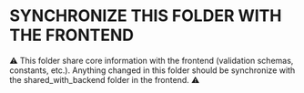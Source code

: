 # SYNCHRONIZE THIS FOLDER WITH THE FRONTEND

⚠️ This folder share core information with the frontend (validation schemas, constants, etc.).
Anything changed in this folder should be synchronize with the shared_with_backend folder in the frontend. ⚠️
